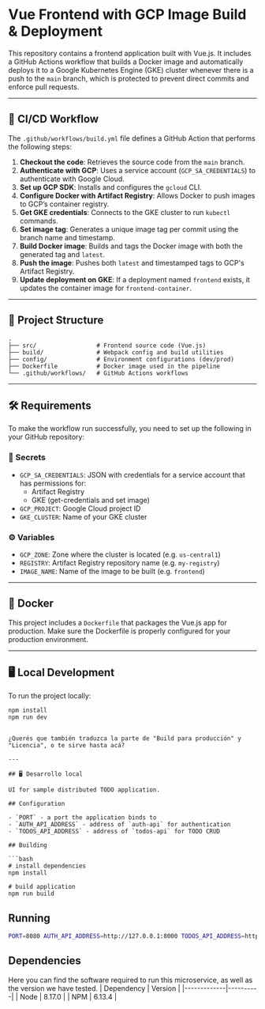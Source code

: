 # Vue Frontend with GCP Image Build & Deployment

This repository contains a frontend application built with Vue.js. It includes a GitHub Actions workflow that builds a Docker image and automatically deploys it to a Google Kubernetes Engine (GKE) cluster whenever there is a push to the `main` branch, which is protected to prevent direct commits and enforce pull requests.

---

## 🚀 CI/CD Workflow

The `.github/workflows/build.yml` file defines a GitHub Action that performs the following steps:

1. **Checkout the code**: Retrieves the source code from the `main` branch.
2. **Authenticate with GCP**: Uses a service account (`GCP_SA_CREDENTIALS`) to authenticate with Google Cloud.
3. **Set up GCP SDK**: Installs and configures the `gcloud` CLI.
4. **Configure Docker with Artifact Registry**: Allows Docker to push images to GCP’s container registry.
5. **Get GKE credentials**: Connects to the GKE cluster to run `kubectl` commands.
6. **Set image tag**: Generates a unique image tag per commit using the branch name and timestamp.
7. **Build Docker image**: Builds and tags the Docker image with both the generated tag and `latest`.
8. **Push the image**: Pushes both `latest` and timestamped tags to GCP's Artifact Registry.
9. **Update deployment on GKE**: If a deployment named `frontend` exists, it updates the container image for `frontend-container`.

---

## 📁 Project Structure

```
.
├── src/                 # Frontend source code (Vue.js)
├── build/               # Webpack config and build utilities
├── config/              # Environment configurations (dev/prod)
├── Dockerfile           # Docker image used in the pipeline
└── .github/workflows/   # GitHub Actions workflows
```

---

## 🛠️ Requirements

To make the workflow run successfully, you need to set up the following in your GitHub repository:

### 🔐 Secrets

- `GCP_SA_CREDENTIALS`: JSON with credentials for a service account that has permissions for:
  - Artifact Registry
  - GKE (get-credentials and set image)
- `GCP_PROJECT`: Google Cloud project ID
- `GKE_CLUSTER`: Name of your GKE cluster

### ⚙️ Variables

- `GCP_ZONE`: Zone where the cluster is located (e.g. `us-central1`)
- `REGISTRY`: Artifact Registry repository name (e.g. `my-registry`)
- `IMAGE_NAME`: Name of the image to be built (e.g. `frontend`)

---

## 🐳 Docker

This project includes a `Dockerfile` that packages the Vue.js app for production. Make sure the Dockerfile is properly configured for your production environment.

---

## 🖥️ Local Development

To run the project locally:

```bash
npm install
npm run dev
```

````

¿Querés que también traduzca la parte de "Build para producción" y "Licencia", o te sirve hasta acá?

---

## 🖥️ Desarrollo local

UI for sample distributed TODO application.

## Configuration

- `PORT` - a port the application binds to
- `AUTH_API_ADDRESS` - address of `auth-api` for authentication
- `TODOS_API_ADDRESS` - address of `todos-api` for TODO CRUD

## Building

```bash
# install dependencies
npm install

# build application
npm run build
````

## Running

```bash
PORT=8080 AUTH_API_ADDRESS=http://127.0.0.1:8000 TODOS_API_ADDRESS=http://127.0.0.1:8082 npm start
```

## Dependencies

Here you can find the software required to run this microservice, as well as the version we have tested.
| Dependency | Version |
|-------------|----------|
| Node | 8.17.0 |
| NPM | 6.13.4 |
